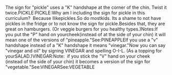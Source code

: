 The sign for "pickle" uses a "K" handshape at the corner of the chin. Twist it 
twice.PICKLE:PICKLE:Why am I including the sign for pickle in this curriculum?  Because Ilikepickles.So do mostkids.
  Its a shame to not have pickles in the fridge or to not know the sign for
  pickle.Besides that, they are great on hamburgers. (Or veggie burgers 
	for you healthy types.)Notes:If you put the "P" hand on yourcheek(instead of at the side of
  your chin) it will mean one of the versions of "pineapple."See:PINEAPPLEIf you use a "v" handshape instead of
  a "K" handshape it means "vinegar."Now you can say "vinegar
  and oil" by signing VINEGAR and spelling O-I-L. (As a topping for yourSALAD.)VINEGAR:Note:  if you stick the "V" hand on your cheek (instead of the side of your
  chin) it becomes a version of the sign for "vegetable."See:VINEGARSee:VEGETABLE